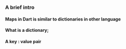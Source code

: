 ### A brief intro

#### Maps in Dart is similar to dictionaries in other language
#### What is a dictionary;
#### A key : value pair